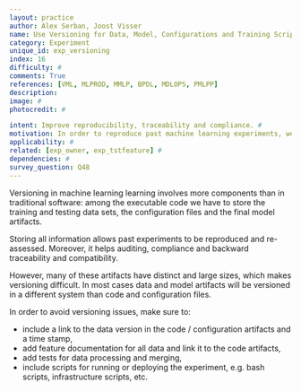 ```yaml
---
layout: practice
author: Alex Serban, Joost Visser
name: Use Versioning for Data, Model, Configurations and Training Scripts
category: Experiment
unique_id: exp_versioning
index: 16
difficulty: #
comments: True
references: [VML, MLPROD, MMLP, BPDL, MDLOPS, PMLPP]
description:
image: #
photocredit: #

intent: Improve reproducibility, traceability and compliance. #
motivation: In order to reproduce past machine learning experiments, we need more than just the executable code. Versioning the training and testing data, the final model and all configuration files concomitantly is complimentary to versioning the executable code. #
applicability: #
related: [exp_owner, exp_tstfeature] #
dependencies: #
survey_question: Q48
---
```


Versioning in machine learning learning involves more components than in traditional software: among the executable code we have to store the training and testing data sets, the configuration files and the final model artifacts.

Storing all information allows past experiments to be reproduced and re-assessed.
Moreover, it helps auditing, compliance and backward traceability and compatibility.

However, many of these artifacts have distinct and large sizes, which makes versioning difficult.
In most cases data and model artifacts  will be versioned in a different system than code and configuration files.

In order to avoid versioning issues, make sure to:
- include a link to the data version in the code / configuration artifacts and a time stamp,
- add feature documentation for all data and link it to the code artifacts,
- add tests for data processing and merging,
- include scripts for running or deploying the experiment, e.g. bash scripts, infrastructure scripts, etc.

